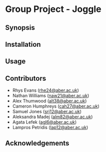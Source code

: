 # Group Project - Joggle## Synopsis## Installation## Usage## Contributors* Rhys Evans (rhe24@aber.ac.uk)* Nathan Williams (naw21@aber.ac.uk)* Alex Thumwood (alt38@aber.ac.uk)* Cameron Humphreys (cah27@aber.ac.uk)* Samuel Jones (srj12@aber.ac.uk)* Aleksandra Madej (alm82@aber.ac.uk)* Agata Lefek (agl6@aber.ac.uk)* Lampros Petridis (lap12@aber.ac.uk)## Acknowledgements